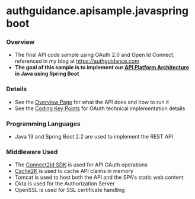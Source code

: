 # authguidance.apisample.javaspringboot

### Overview

* The final API code sample using OAuth 2.0 and Open Id Connect, referenced in my blog at https://authguidance.com
* **The goal of this sample is to implement our [API Platform Architecture](https://authguidance.com/2019/03/24/api-platform-design/) in Java using Spring Boot**

### Details

* See the [Overview Page](https://authguidance.com/2019/03/24/java-spring-boot-api-overview/) for what the API does and how to run it
* See the [Coding Key Points](https://authguidance.com/2019/03/24/java-spring-boot-api-coding-key-points/) for OAuth technical implementation details

### Programming Languages

* Java 13 and Spring Boot 2.2 are used to implement the REST API

### Middleware Used

* The [Connect2Id SDK](https://connect2id.com/products/nimbus-oauth-openid-connect-sdk) is used for API OAuth operations
* [Cache2K](https://cache2k.org) is used to cache API claims in memory
* Tomcat is used to host both the API and the SPA's static web content
* Okta is used for the Authorization Server
* OpenSSL is used for SSL certificate handling
